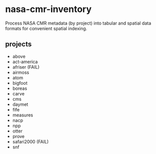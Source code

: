 # nasa-cmr-inventory

Process NASA CMR metadata (by project) into tabular and spatial data formats for convenient spatial indexing.

## projects

* above
* act-america
* afriser (FAIL)
* airmoss
* atom
* bigfoot
* boreas
* carve
* cms
* daymet
* fife
* measures
* nacp
* npp
* otter
* prove
* safari2000 (FAIL)
* snf
